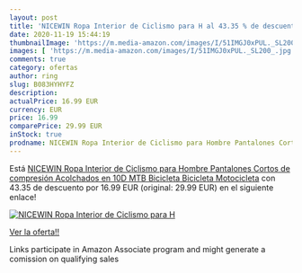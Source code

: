 ```yaml
---
layout: post
title: 'NICEWIN Ropa Interior de Ciclismo para H al 43.35 % de descuento'
date: 2020-11-19 15:44:19
thumbnailImage: 'https://m.media-amazon.com/images/I/51IMGJ0xPUL._SL200_.jpg'
images: [ 'https://m.media-amazon.com/images/I/51IMGJ0xPUL._SL200_.jpg' ]
comments: true
category: ofertas
author: ring
slug: B083HYHYFZ
description:
actualPrice: 16.99 EUR
currency: EUR
price: 16.99
comparePrice: 29.99 EUR
inStock: true
prodname: NICEWIN Ropa Interior de Ciclismo para Hombre Pantalones Cortos de compresión Acolchados en 10D MTB Bicicleta Bicicleta Motocicleta
---
```


Está [NICEWIN Ropa Interior de Ciclismo para Hombre Pantalones Cortos de compresión Acolchados en 10D MTB Bicicleta Bicicleta Motocicleta](https://www.amazon.es/dp/B083HYHYFZ/?tag=tolees-21) con 43.35 de descuento por 16.99 EUR (original: 29.99 EUR) en el siguiente enlace!

[![NICEWIN Ropa Interior de Ciclismo para H](https://m.media-amazon.com/images/I/51IMGJ0xPUL._SL200_.jpg)](https://www.amazon.es/dp/B083HYHYFZ/?tag=tolees-21)

[Ver la oferta!!](https://www.amazon.es/dp/B083HYHYFZ/?tag=tolees-21)

Links participate in Amazon Associate program and might generate a comission on qualifying sales


